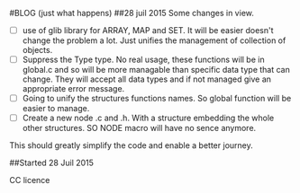 #BLOG (just what happens)
##28 juil 2015
Some changes in view.

- [ ] use of glib library for ARRAY, MAP and SET. It will be easier doesn't change the problem a lot. Just unifies the 
management of collection of objects.
- [ ] Suppress the Type type. No real usage, these functions will be in global.c and so will be more managable than 
specific 
data type that can change. They will accept all data types and if not managed give an appropriate error message.
- [ ] Going to unify the structures functions names. So global function will be easier to manage.
- [ ] Create a new node .c and .h. With a structure embedding the whole other structures. SO NODE macro will have no 
sence anymore.

This should greatly simplify the code and enable a better journey.

##Started 28 Juil 2015

CC licence
